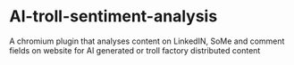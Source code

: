 # AI-troll-sentiment-analysis
A chromium plugin that analyses content on LinkedIN, SoMe and comment fields on website for AI generated or troll factory distributed content
